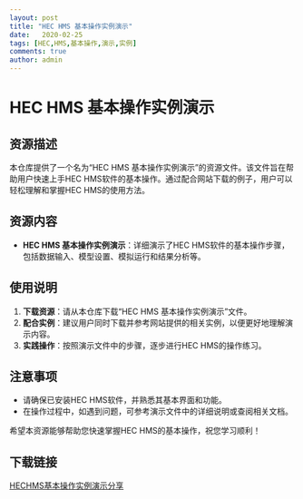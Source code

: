 ```yaml
---
layout: post
title: "HEC HMS 基本操作实例演示"
date:   2020-02-25
tags: [HEC,HMS,基本操作,演示,实例]
comments: true
author: admin
---
```

# HEC HMS 基本操作实例演示

## 资源描述

本仓库提供了一个名为“HEC HMS 基本操作实例演示”的资源文件。该文件旨在帮助用户快速上手HEC HMS软件的基本操作。通过配合网站下载的例子，用户可以轻松理解和掌握HEC HMS的使用方法。

## 资源内容

- **HEC HMS 基本操作实例演示**：详细演示了HEC HMS软件的基本操作步骤，包括数据输入、模型设置、模拟运行和结果分析等。

## 使用说明

1. **下载资源**：请从本仓库下载“HEC HMS 基本操作实例演示”文件。
2. **配合实例**：建议用户同时下载并参考网站提供的相关实例，以便更好地理解演示内容。
3. **实践操作**：按照演示文件中的步骤，逐步进行HEC HMS的操作练习。

## 注意事项

- 请确保已安装HEC HMS软件，并熟悉其基本界面和功能。
- 在操作过程中，如遇到问题，可参考演示文件中的详细说明或查阅相关文档。

希望本资源能够帮助您快速掌握HEC HMS的基本操作，祝您学习顺利！

## 下载链接

[HECHMS基本操作实例演示分享](https://pan.quark.cn/s/29bf64579617)